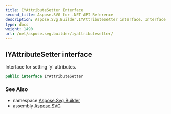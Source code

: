 ```yaml
---
title: IYAttributeSetter Interface
second_title: Aspose.SVG for .NET API Reference
description: Aspose.Svg.Builder.IYAttributeSetter interface. Interface for setting y attributes
type: docs
weight: 1490
url: /net/aspose.svg.builder/iyattributesetter/
---
```

## IYAttributeSetter interface

Interface for setting 'y' attributes.

```csharp
public interface IYAttributeSetter
```

### See Also

* namespace [Aspose.Svg.Builder](../../aspose.svg.builder/)
* assembly [Aspose.SVG](../../)
